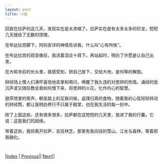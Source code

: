 ```yaml
---
layout: post
title: 小结
---
```


回首在拉萨的这几天，发现实在是太浓缩了。拉萨实在是有太多太多的珍宝，短短几天就给了无数的馈赠。

在布达拉宫脚下，阿妈安详的神情告诉我，什么叫“心有所依”。

在布达拉宫的观音像前，我流着泪合十拜下。再站起时，明白了许愿是让自己出发。

在大昭寺前的长头里，我感受到，把自己放下，交给大地，是何等的解脱。

辩经场上僧人们满怀喜悦地击掌和喝问，唤醒了我久违的对思辨的热情。诵经的低沉声波又随后教会我如何慢下来，将思辨的火花，化作内心的智慧。

甜茶馆里的笑声，朝圣路上的互致问候，返璞归真的食物，随着我的心弦轻轻转动的转经筒，都让我明白修行不只属于殿堂，也在我生活的每一刻中。

除了上面这些，还有很多很多，拉萨都在这短短的几天里，放进了我的行囊。它说：这是我们的因缘。

带着这些，我将离开拉萨，去往林芝。那里有我向往的雪山、江水与森林，等着把我融化。

<br/>

|[Index](../) | [Previous](36-houshan)|| [Next](../5-linzhi/51-linzhi)||
